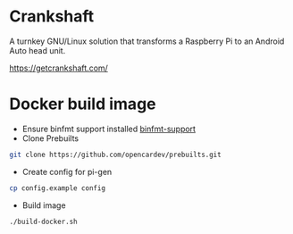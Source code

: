 # Crankshaft
A turnkey GNU/Linux solution that transforms a Raspberry Pi to an Android Auto head unit.

https://getcrankshaft.com/

# Docker build image

- Ensure binfmt support installed [binfmt-support](binfmt-misc.md)
- Clone Prebuilts
``` bash
git clone https://github.com/opencardev/prebuilts.git
```
- Create config for pi-gen
```bash
cp config.example config
```
- Build image
```bash
./build-docker.sh
```
